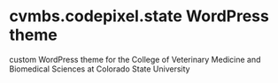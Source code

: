 # cvmbs.codepixel.state WordPress theme

custom WordPress theme for the College of Veterinary Medicine and Biomedical Sciences at Colorado State University
